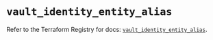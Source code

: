 # `vault_identity_entity_alias`

Refer to the Terraform Registry for docs: [`vault_identity_entity_alias`](https://registry.terraform.io/providers/hashicorp/vault/4.7.0/docs/resources/identity_entity_alias).
